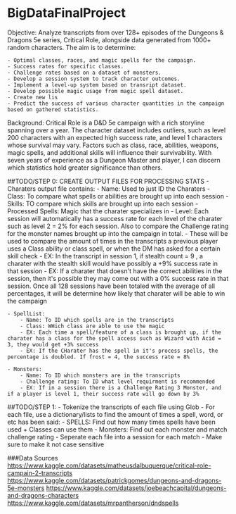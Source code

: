 # BigDataFinalProject

Objective:
Analyze transcripts from over 128+ episodes of the Dungeons & Dragons 5e series, Critical Role, alongside data generated from 1000+ random characters. The aim is to determine:

	- Optimal classes, races, and magic spells for the campaign.
	- Success rates for specific classes.
	- Challenge rates based on a dataset of monsters.
	- Develop a session system to track character outcomes.
	- Implement a level-up system based on transript dataset.
	- Develop possible magic usage from magic spell dataset.
	- Create new lis
	- Predict the success of various character quantities in the campaign based on gathered statistics.

Background: Critical Role is a D&D 5e campaign with a rich storyline spanning over a year. The character dataset includes outliers, such as level 200 characters with an expected high success rate, and level 1 characters whose survival may vary. Factors such as class, race, abilities, weapons, magic spells, and additional skills will influence their survivability. With seven years of experience as a Dungeon Master and player, I can discern which statistics hold greater significance than others.

##TODO/STEP 0:
CREATE OUTPUT FILES FOR PROCESSING STATS
	- Charaters output file contains:
		- Name: Used to just ID the Charaters 
		- Class: To compare what spells or abilities are brought up into each session 
		- Skills: TO compare which skills are brought up into each session 
		- Processed Spells: Magic that the charater specializes in 
		- Level: Each session will automatically has a success rate for each level of the charater such as level 2 = 2% for each session. Also to compare the Challenge rating for the monster names brought up into the campaign in total.
		- These will be used to compare the amount of times in the transcripts a previous player uses a Class ability or class spell, or when the DM has asked for a certain skill check
		- EX: In the transcript in session 1, if stealth count = 9 , a charater with the stealth skill would have possibly a +9% success rate in that session 
		- EX: If a charater that doesn't have the correct abilities in the session, then it's possible they may come out with a 0% success rate in that session. Once all 128 sessions have been totaled with the average of all percentages, it will be determine how likely that charater will be able to win the campaign
		
	- SpellList:
		- Name: To ID which spells are in the transcripts
		- Class: WHich class are able to use the magic
		- EX: Each time a spell/feature of a class is brought up, if the charater has a class for the spell access such as Wizard with Acid = 3, they would get +3% success
		- EX: If the CHarater has the spell in it's process spells, the percentage is doubled. If frost = 4, the success rate = 8%
	
	- Monsters: 
		- Name: To ID which monsters are in the transcripts 
		- Challenge rating: To ID what level requirment is recommended 
		- EX: If in a session there is a Challenge Rating 3 Monster, and if a player is level 1, their success rate will go down by 3%

##TODO/STEP 1:
	- Tokenize the transcripts of each file using Glob
	- For each file, use a dictionary/lists to find the amount of times a spell, word, or etc has been said:
		- SPELLS: Find out how many times spells have been used + Classes can use them 
		- Monsters: Find out each monster and match challenge rating 
		- Seperate each file into a session for each match 
	- Make sure to make it not case sensitive
	


###Data Sources
https://www.kaggle.com/datasets/matheusdalbuquerque/critical-role-campain-2-transcripts
https://www.kaggle.com/datasets/patrickgomes/dungeons-and-dragons-5e-monsters
https://www.kaggle.com/datasets/joebeachcapital/dungeons-and-dragons-characters
https://www.kaggle.com/datasets/mrpantherson/dndspells
 
